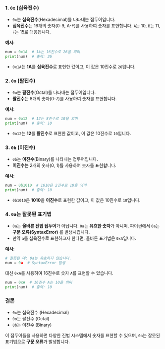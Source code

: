 
### 1. **`0x` (십육진수)**
   - `0x`는 **십육진수**(Hexadecimal)를 나타내는 접두어입니다.
   - **십육진수**는 16개의 숫자(0-9, A-F)를 사용하여 숫자를 표현합니다. `A`는 10, `B`는 11, `F`는 15로 대응됩니다.

   **예시**:
   ```python
   num = 0x1A  # 1A는 16진수로 26을 의미
   print(num)  # 출력: 26
   ```

   - `0x1A`는 **1A**를 **십육진수**로 표현한 값이고, 이 값은 10진수로 `26`입니다.

### 2. **`0o` (팔진수)**
   - `0o`는 **팔진수**(Octal)를 나타내는 접두어입니다.
   - **팔진수**는 8개의 숫자(0-7)를 사용하여 숫자를 표현합니다.

   **예시**:
   ```python
   num = 0o12  # 12는 8진수로 10을 의미
   print(num)  # 출력: 10
   ```

   - `0o12`는 **12**를 **팔진수**로 표현한 값이고, 이 값은 10진수로 `10`입니다.

### 3. **`0b` (이진수)**
   - `0b`는 **이진수**(Binary)를 나타내는 접두어입니다.
   - **이진수**는 2개의 숫자(0, 1)를 사용하여 숫자를 표현합니다.

   **예시**:
   ```python
   num = 0b1010  # 1010은 2진수로 10을 의미
   print(num)  # 출력: 10
   ```

   - `0b1010`은 **1010**을 **이진수**로 표현한 값이고, 이 값은 10진수로 `10`입니다.

### 4. **`0a`는 잘못된 표기법**
   - `0a`는 **올바른 진법 접두어**가 아닙니다. `0a`는 **유효한 숫자**가 아니며, 파이썬에서 `0a`는 **구문 오류(SyntaxError)** 를 발생시킵니다.
   - 만약 `a`를 십육진수로 표현하고자 한다면, 올바른 표기법은 `0xA`입니다.

   **예시**:
   ```python
   # 잘못된 예: 0a는 유효하지 않습니다.
   num = 0a  # SyntaxError 발생
   ```

   대신 `0xA`를 사용하여 16진수로 숫자 `A`를 표현할 수 있습니다.

   ```python
   num = 0xA  # 16진수 A는 10을 의미
   print(num)  # 출력: 10
   ```

### 결론
- `0x`는 십육진수 (Hexadecimal)
- `0o`는 팔진수 (Octal)
- `0b`는 이진수 (Binary)

이 접두어들을 사용하면 다양한 진법 시스템에서 숫자를 표현할 수 있으며, `0a`는 잘못된 표기법으로 **구문 오류**가 발생합니다.




